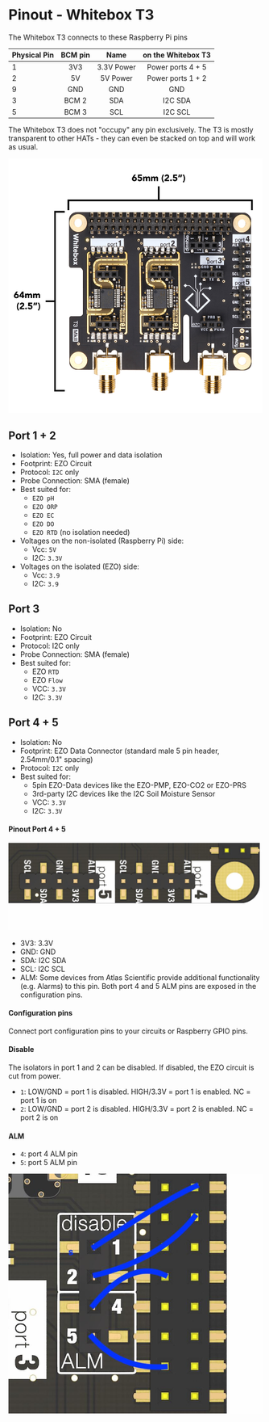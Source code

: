 # Pinout - Whitebox T3

The Whitebox T3 connects to these Raspberry Pi pins



| Physical Pin | BCM pin |    Name    | on the Whitebox T3 |
| ------------ |:-------:|:----------:|:------------------:|
| 1            |   3V3   | 3.3V Power | Power ports 4 + 5  |
| 2            |   5V    |  5V Power  | Power ports 1 + 2  |
| 9            |   GND   |    GND     |        GND         |
| 3            |  BCM 2  |    SDA     |      I2C SDA       |
| 5            |  BCM 3  |    SCL     |      I2C SCL       |

The Whitebox T3 does not "occupy" any pin exclusively. The T3 is mostly transparent to other HATs - they can even be stacked on top and will work as usual.

![](./Whitebox-T3-05.jpg)

## Port 1 + 2

* Isolation: Yes, full power and data isolation
* Footprint: EZO Circuit
* Protocol: `I2C` only
* Probe Connection: SMA (female)
* Best suited for:
    - `EZO pH`
    - `EZO ORP`
    - `EZO EC`
    - `EZO DO`
    - `EZO RTD` (no isolation needed)
* Voltages on the non-isolated (Raspberry Pi) side:
    - Vcc: `5V` 
    - I2C: `3.3V`
* Voltages on the isolated (EZO) side:
    - Vcc: `3.9`
    - I2C: `3.9`

## Port 3

* Isolation: No
* Footprint: EZO Circuit
* Protocol: I2C only
* Probe Connection: SMA (female)
* Best suited for:
    - EZO `RTD`
    - EZO `Flow`
    - VCC: `3.3V`
    - I2C: `3.3V`

## Port 4 + 5

* Isolation: No
* Footprint: EZO Data Connector (standard male 5 pin header, 2.54mm/0.1" spacing)
* Protocol: `I2C` only
* Best suited for:
    - 5pin EZO-Data devices like the EZO-PMP, EZO-CO2 or EZO-PRS
    - 3rd-party I2C devices like the I2C Soil Moisture Sensor
    - VCC: `3.3V`
    - I2C: `3.3V`

#### Pinout Port 4 + 5

![](./whitebox-t3-ports-4-5-2.jpg)

* 3V3: 3.3V
* GND: GND
* SDA: I2C SDA
* SCL: I2C SCL
* ALM: Some devices from Atlas Scientific provide additional functionality (e.g. Alarms) to this pin. Both port 4 and 5 ALM pins are exposed in the configuration pins.

#### Configuration pins

Connect port configuration pins to your circuits or Raspberry GPIO pins.

#### Disable
The isolators in port 1 and 2 can be disabled. If disabled, the EZO circuit is cut from power.
* `1`: LOW/GND = port 1 is disabled. HIGH/3.3V = port 1 is enabled. NC = port 1 is on
* `2`: LOW/GND = port 2 is disabled. HIGH/3.3V = port 2 is enabled. NC = port 2 is on

#### ALM
* `4`: port 4 ALM pin
* `5`: port 5 ALM pin

![](./whitebox-t3-port-config.jpg)